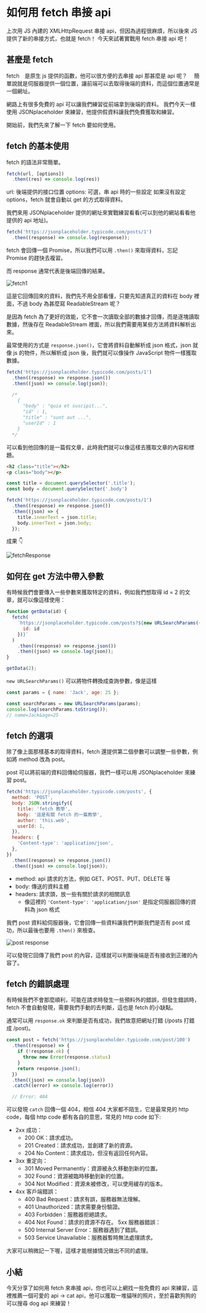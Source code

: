 # 如何用 fetch 串接 api

上次用 JS 內建的 XMLHttpRequest 串接 api，但因為過程很麻煩，所以後來 JS 提供了新的串接方式，也就是 fetch！
今天來試著實戰用 fetch 串接 api 吧！

## 甚麼是 fetch
fetch　是原生 js 提供的函數，他可以很方便的去串接 api
那甚麼是 api 呢？　
簡單說就是伺服器提供一個位置，讓前端可以去取得後端的資料，而這個位置通常是一個網址。

網路上有很多免費的 api 可以讓我們練習從前端拿到後端的資料。
我們今天一樣使用 JSONplaceholder 來練習，他提供假資料讓我們免費獲取和練習。

開始前，我們先來了解一下 fetch 要如何使用。

## fetch 的基本使用
fetch 的語法非常簡單。
```js
fetch(url, [options])
  .then((res) => console.log(res))
```
url: 後端提供的接口位置
options: 可選，串 api 時的一些設定
如果沒有設定 options，fetch 就會自動以 get 的方式取得資料。

我們來用 JSONplaceholder 提供的網址來實戰練習看看(可以到他的網站看看他提供的 api 地址)。
```js
fetch('https://jsonplaceholder.typicode.com/posts/1')
  .then((response) => console.log(response));
```
fetch 會回傳一個 Promise，所以我們可以用 `.then()` 來取得資料，忘記 Promise 的趕快去複習。

而 response 通常代表是後端回傳的結果。

![fetch1](./images/fetch1.jpg)

這是它回傳回來的資料，我們先不用全部看懂，只要先知道真正的資料在 body 裡面，不過 body 為甚麼寫 ReadableStream 呢？

是因為 fetch 為了更好的效能，它不會一次讀取全部的數據才回傳，而是逐塊讀取數據，然後存在 ReadableStream 裡面，所以我們需要用某些方法將資料解析出來。

最常使用的方式是 `response.json()`，它會將資料自動解析成 json 格式，json 就像 js 的物件，所以解析成 json 後，我們就可以像操作 JavaScript 物件一樣獲取數據。

```js
fetch('https://jsonplaceholder.typicode.com/posts/1')
  .then((response) => response.json())
  .then((json) => console.log(json));

  /*
    {
      "body" : "quia et suscipit...",
      "id" : 1,
      "title" : "sunt aut ...",
      "userId" : 1
    }
  */
```
可以看到他回傳的是一篇假文章，此時我們就可以像這樣去獲取文章的內容和標題。

```html
<h2 class="title"></h2>
<p class="body"></p>
```

```js
const title = document.querySelector('.title');
const body = document.querySelector('.body')

fetch('https://jsonplaceholder.typicode.com/posts/1')
  .then((response) => response.json())
  .then((json) => {
    title.innerText = json.title;
    body.innerText = json.body;
  });
```
成果 👇

![fetchResponse](./images/ajax-response.png)

## 如何在 get 方法中帶入參數
有時候我們會要傳入一些參數來獲取特定的資料，例如我們想取得 id = 2 的文章，就可以像這樣使用：
```js
function getData(id) {
  fetch(
    `https://jsonplaceholder.typicode.com/posts?${new URLSearchParams({
      id: id
    })}`
  )
    .then((response) => response.json())
    .then((json) => console.log(json));
}

getData(2);
```
`new URLSearchParams()` 可以將物件轉換成查詢參數，像是這樣
```js
const params = { name: 'Jack', age: 25 };

const searchParams = new URLSearchParams(params);
console.log(searchParams.toString());
// name=Jack&age=25
```

## fetch 的選項
除了像上面那樣基本的取得資料，fetch 還提供第二個參數可以調整一些參數，例如將 method 改為 post。

post 可以將前端的資料回傳給伺服器，我們一樣可以用 JSONplaceholder 來練習 post。
```js
fetch('https://jsonplaceholder.typicode.com/posts', {
  method: 'POST',
  body: JSON.stringify({
    title: 'fetch 教學',
    body: '這是有關 fetch 的一篇教學',
    author: 'this.web',
    userId: 1,
  }),
  headers: {
    'Content-type': 'application/json',
  },
})
  .then((response) => response.json())
  .then((json) => console.log(json));
```
* method: api 請求的方法，例如 GET、POST、PUT、DELETE 等
* body: 傳送的資料主體
* headers: 請求頭，放一些有關於請求的相關訊息
  * 像這裡的 `'Content-type': 'application/json'` 是指定伺服器回傳的資料為 json 格式

我們 post 資料給伺服器後，它會回傳一些資料讓我們判斷我們是否有 post 成功，所以最後也要用 `.then()` 來檢查。

![post response](image/../images/fetch2.png)

可以發現它回傳了我們 post 的內容，這樣就可以判斷後端是否有接收到正確的內容了。

## fetch 的錯誤處理
有時候我們不會那麼順利，可能在請求時發生一些預料外的錯誤，但發生錯誤時，fetch 不會自動發現，需要我們手動的去判斷，這也是 fetch 的小缺點。

通常可以用 `response.ok` 來判斷是否有成功，我們故意把網址打錯 (/posts 打錯成 /post)。
```js
const post = fetch('https://jsonplaceholder.typicode.com/post/100')
  .then((response) => {
    if (!response.ok) {
      throw new Error(response.status)
    }
    return response.json();
  })
  .then((json) => console.log(json))
  .catch((error) => console.log(error))

  // Error: 404
```
可以發現 `catch` 回傳一個 404，相信 404 大家都不陌生，它是最常見的 http code，每個 http code 都有各自的意思，常見的 http code 如下:

- 2xx 成功：
  - 200 OK：請求成功。
  - 201 Created：請求成功，並創建了新的資源。
  - 204 No Content：請求成功，但沒有返回任何內容。
- 3xx 重定向：
  - 301 Moved Permanently：資源被永久移動到新的位置。
  - 302 Found：資源被臨時移動到新的位置。
  - 304 Not Modified：資源未被修改，可以使用緩存的版本。
- 4xx 客戶端錯誤：
  - 400 Bad Request：請求有誤，服務器無法理解。
  - 401 Unauthorized：請求需要身份驗證。
  - 403 Forbidden：服務器拒絕請求。
  - 404 Not Found：請求的資源不存在。
5xx 服務器錯誤：
  - 500 Internal Server Error：服務器遇到了錯誤。
  - 503 Service Unavailable：服務器暫時無法處理請求。

大家可以稍微記一下喔，這樣才能根據情況做出不同的處理。

## 小結
今天分享了如何用 fetch 來串接 api，你也可以上網找一些免費的 api 來練習，這裡推薦一個可愛的 api -> cat api，他可以獲取一堆貓咪的照片，至於喜歡狗狗的可以搜尋 dog api 來練習！